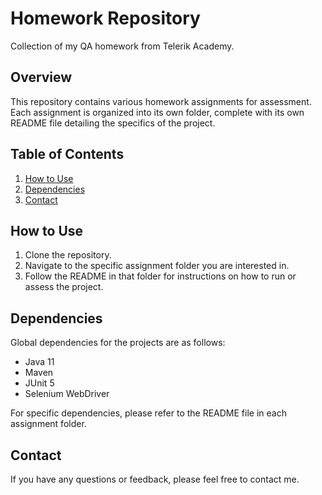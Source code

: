 # Homework Repository
Collection of my QA homework from Telerik Academy.

## Overview
This repository contains various homework assignments for assessment. Each assignment is organized into its own folder, complete with its own README file detailing the specifics of the project.

## Table of Contents
1. [How to Use](#how-to-use)
2. [Dependencies](#dependencies)
3. [Contact](#contact)


## How to Use
1. Clone the repository.
2. Navigate to the specific assignment folder you are interested in.
3. Follow the README in that folder for instructions on how to run or assess the project.

## Dependencies
Global dependencies for the projects are as follows:
- Java 11
- Maven
- JUnit 5
- Selenium WebDriver

For specific dependencies, please refer to the README file in each assignment folder.


## Contact
If you have any questions or feedback, please feel free to contact me.
